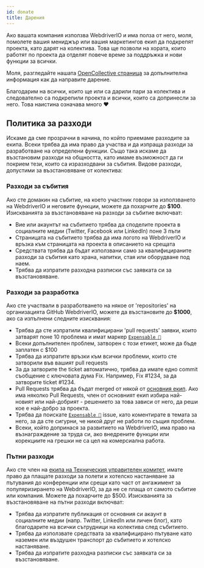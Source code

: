 ```yaml
---
id: donate
title: Дарения
---
```


Ако вашата компания използва WebdriverIO и има полза от него, моля, помолете вашия мениджър или вашия маркетингов екип да подкрепят проекта, като дарят на колектива. Това ще позволи на хората, които работят по проекта да отделят повече време за поддръжка и нови функции за всички.

Моля, разгледайте нашата [OpenCollective страница](https://opencollective.com/webdriverio) за допълнителна информация как да направите дарение.

Благодарим на всички, които ще или са дарили пари за колектива и следователно са подкрепили проекта и всички, които са допринесли за него. Това наистина означава много ❤️

## Политика за разходи

Искаме да сме прозрачни в начина, по който приемаме разходите за екипа. Всеки трябва да има право да участва и да изпраща разходи за разработване на определени функции. Също така искаме да възстановим разходи на общността, като имаме възможност да ги покрием тези, които са изразходвани за събития. Видове разходи, допустими за възстановяване от колектива:

### Разходи за събития

Ако сте домакин на събитие, на което участник говори за използването на WebdriverIO и неговите функции, можете да похарчите до __$100__. Изискванията за възстановяване на разходи за събитие включват:

- Вие или акаунтът на събитието трябва да споделите проекта в социалните медии (Twitter, Facebook или LinkedIn) поне 3 пъти
- Страницата на събитието трябва да има логото на WebdriverIO и връзка към страницата на проекта в описанието на срещата
- Средствата трябва да бъдат използвани само за квалифицираните разходи за събития като храна, напитки, стая или оборудване под наем.
- Трябва да изпратите разходна разписки със заявката си за възстановяване.

### Разходи за разработка

Ако сте участвали в разработването на някое от 'repositories' на организацията GitHub WebdriverIO, можете да възстановите до __$1000__, ако са изпълнени следните изисквания:

- Трябва да сте изпратили квалифицирани 'pull requests' заявки, които затварят поне 10 проблема и имат маркер [`Expensable 💸`](https://github.com/webdriverio/webdriverio/labels/Expensable%20%F0%9F%92%B8)
- Всеки допълнителен проблем, затворен с този етикет, може да бъде заплатен с $100
- Трябва да изпратите връзки към всички проблеми, които сте затворили във вашият pull requests
- За да затворите the ticket автоматично, трябва да имате едно commit съобщение с ключовата дума Fix. Например, Fix #1234, за да затворите ticket #1234.
- Pull Requests трябва да бъдат merged от някой от [основния екип](https://github.com/webdriverio/webdriverio/blob/main/AUTHORS.md#tsc-technical-steering-committee). Ако има няколко Pull Requests, член от основният екип избира най-новият или най-добрият - решението за това зависи от него, да реши кое е най-добро за проекта.
- Трябва да поискате [`Expensable 💸`](https://github.com/webdriverio/webdriverio/labels/Expensable%20%F0%9F%92%B8) issue, като коментирате в темата за него, за да сте сигурни, че никой друг не работи по същия проблем.
- Всеки, който допринася за развитието на WebdriverIO, има право на възнаграждение за труда си, ако внедрените функции или корекциите на грешки не са цел на комерсиална работа.

### Пътни разходи

Ако сте член на [екипа на Техническия управителен комитет](https://github.com/webdriverio/webdriverio/blob/main/AUTHORS.md#tsc-technical-steering-committee), имате право да плащате разходи за полети и хотелско настаняване за пътувания до конференции или срещи като част от ангажимент за популяризирането на WebdriverIO, за да не се плаща от самото събитие или компания. Можете да похарчите до $500. Изискванията за възстановяване на пътни разходи включват:

- Трябва да изпратите публикация от основния си акаунт в социалните медии (напр. Twitter, LinkedIn или личен блог), като благодарите на всички сътрудници на колектива след събитието.
- Трябва да използвате средствата за квалифицирано пътуване като наземен или въздушен транспорт до събитието и хотелско настаняване.
- Трябва да изпратите разходна разписки със заявката си за възстановяване.
